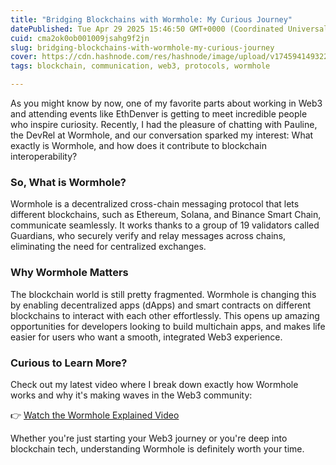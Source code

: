 ```yaml
---
title: "Bridging Blockchains with Wormhole: My Curious Journey"
datePublished: Tue Apr 29 2025 15:46:50 GMT+0000 (Coordinated Universal Time)
cuid: cma2ok0ob001009jsahg9f2jn
slug: bridging-blockchains-with-wormhole-my-curious-journey
cover: https://cdn.hashnode.com/res/hashnode/image/upload/v1745941493229/d48d1ed5-2876-4275-b89e-d95d00861111.jpeg
tags: blockchain, communication, web3, protocols, wormhole

---
```


As you might know by now, one of my favorite parts about working in Web3 and attending events like EthDenver is getting to meet incredible people who inspire curiosity. Recently, I had the pleasure of chatting with Pauline, the DevRel at Wormhole, and our conversation sparked my interest: What exactly is Wormhole, and how does it contribute to blockchain interoperability?

### So, What is Wormhole?

Wormhole is a decentralized cross-chain messaging protocol that lets different blockchains, such as Ethereum, Solana, and Binance Smart Chain, communicate seamlessly. It works thanks to a group of 19 validators called Guardians, who securely verify and relay messages across chains, eliminating the need for centralized exchanges.

### Why Wormhole Matters

The blockchain world is still pretty fragmented. Wormhole is changing this by enabling decentralized apps (dApps) and smart contracts on different blockchains to interact with each other effortlessly. This opens up amazing opportunities for developers looking to build multichain apps, and makes life easier for users who want a smooth, integrated Web3 experience.

### Curious to Learn More?

Check out my latest video where I break down exactly how Wormhole works and why it's making waves in the Web3 community:

👉 [Watch the Wormhole Explained Video](https://x.com/NaniSkinner/status/1916859423844082139)

Whether you're just starting your Web3 journey or you're deep into blockchain tech, understanding Wormhole is definitely worth your time.
